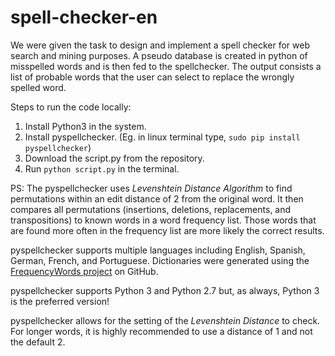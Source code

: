 # spell-checker-en
We were given the task to design and implement a spell checker for web search and mining purposes. A pseudo database is created in python of misspelled words and is then fed to the spellchecker. The output consists a list of probable words that the user can select to replace the wrongly spelled word.

Steps to run the code locally:
1. Install Python3 in the system.
2. Install pyspellchecker. (Eg. in linux terminal type, `sudo pip install pyspellchecker`)
3. Download the script.py from the repository.
4. Run `python script.py` in the terminal.

PS: The pyspellchecker uses *Levenshtein Distance Algorithm* to find permutations within an edit distance of 2 from the original word. It then compares all permutations (insertions, deletions, replacements, and transpositions) to known words in a word frequency list. Those words that are found more often in the frequency list are more likely the correct results.

pyspellchecker supports multiple languages including English, Spanish, German, French, and Portuguese. Dictionaries were generated using the [FrequencyWords project](https://github.com/hermitdave/FrequencyWords) on GitHub.

pyspellchecker supports Python 3 and Python 2.7 but, as always, Python 3 is the preferred version!

pyspellchecker allows for the setting of the *Levenshtein Distance* to check. For longer words, it is highly recommended to use a distance of 1 and not the default 2.
